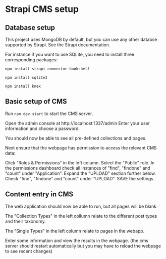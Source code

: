 # Strapi CMS setup

## Database setup

This project uses MongoDB by default, but you can use any other databse supported by Strapi. See the Strapi documentation.

For instance if you want to use SQLite, you need to install three corresponding packages:

`npm install strapi-connector-bookshelf`

`npm install sqlite3`

`npm install knex`

## Basic setup of CMS

Run `npm dev start` to start the CMS server.

Open the admin console at http://localhost:1337/admin
Enter your user information and choose a password.

You should now be able to see all pre-defined collections and pages.

Next ensure that the webpage has permission to access the relevant CMS data:

Click "Roles & Permissions" in the left column.
Select the "Public" role.
In the permissions dashboard check all instances of "find", "findone" and "count" under "Application".
Expand the "UPLOAD" section further below.
Check "find", "findone" and "count" under "UPLOAD".
SAVE the settings.

## Content entry in CMS

The web application should now be able to run, but all pages will be blank.

The "Collection Types" in the left collumn relate to the different post types and their taxonomy.

The "Single Types" in the left column relate to pages in the webapp.

Enter some information and view the results in the webpage. (the cms server should restart automatically but you may have to reload the webpage to see recent changes)
